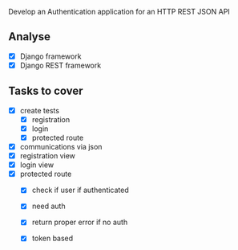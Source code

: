 Develop an Authentication application for an HTTP REST JSON API 


## Analyse

* [x] Django framework
* [x] Django REST framework

## Tasks to cover
* [x] create tests
	- [x] registration
	- [x] login
	- [x] protected route
* [x] communications via json
* [x] registration view
* [x] login view
* [x] protected route
	- [x] check if user if authenticated
	- [x] need auth
	- [x] return proper error if no auth
	- [x] token based

